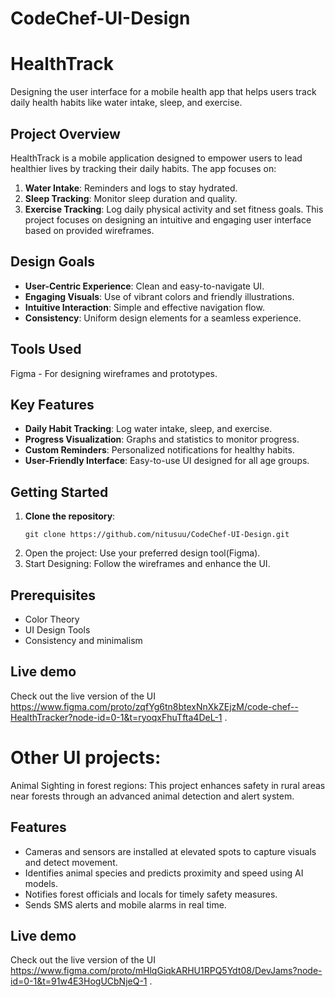 ﻿# CodeChef-UI-Design
# HealthTrack 

Designing the user interface for a mobile health app that helps users track daily health habits like water intake, sleep, and exercise.

## Project Overview
HealthTrack is a mobile application designed to empower users to lead healthier lives by tracking their daily habits. The app focuses on:
1. **Water Intake**: Reminders and logs to stay hydrated.
2. **Sleep Tracking**: Monitor sleep duration and quality.
3. **Exercise Tracking**: Log daily physical activity and set fitness goals.
This project focuses on designing an intuitive and engaging user interface based on provided wireframes.

## Design Goals
- **User-Centric Experience**: Clean and easy-to-navigate UI.
- **Engaging Visuals**: Use of vibrant colors and friendly illustrations.
- **Intuitive Interaction**: Simple and effective navigation flow.
- **Consistency**: Uniform design elements for a seamless experience.

## Tools Used
Figma - For designing wireframes and prototypes.

## Key Features
- **Daily Habit Tracking**: Log water intake, sleep, and exercise.
- **Progress Visualization**: Graphs and statistics to monitor progress.
- **Custom Reminders**: Personalized notifications for healthy habits.
- **User-Friendly Interface**: Easy-to-use UI designed for all age groups.

## Getting Started
1. **Clone the repository**:
   ```
   git clone https://github.com/nitusuu/CodeChef-UI-Design.git  
   ```   
2. Open the project: Use your preferred design tool(Figma).
3. Start Designing: Follow the wireframes and enhance the UI.

## Prerequisites
- Color Theory
- UI Design Tools
- Consistency and minimalism

## Live demo
Check out the live version of the UI https://www.figma.com/proto/zqfYg6tn8btexNnXkZEjzM/code-chef--HealthTracker?node-id=0-1&t=ryoqxFhuTfta4DeL-1 .

# Other UI projects:
Animal Sighting in forest regions: This project enhances safety in rural areas near forests through an advanced animal detection and alert system.

## Features
- Cameras and sensors are installed at elevated spots to capture visuals and detect movement.
- Identifies animal species and predicts proximity and speed using AI models.
- Notifies forest officials and locals for timely safety measures.
- Sends SMS alerts and mobile alarms in real time.

## Live demo
Check out the live version of the UI https://www.figma.com/proto/mHlqGiqkARHU1RPQ5Ydt08/DevJams?node-id=0-1&t=91w4E3HogUCbNjeQ-1 .
